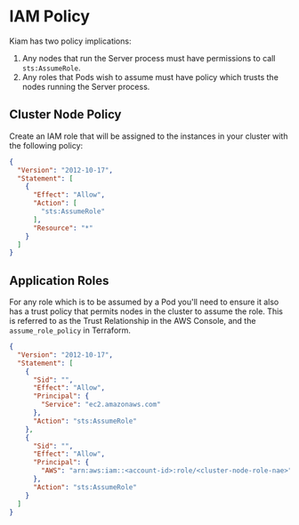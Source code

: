 # IAM Policy

Kiam has two policy implications:

1. Any nodes that run the Server process must have permissions to call `sts:AssumeRole`.
2. Any roles that Pods wish to assume must have policy which trusts the nodes running the Server process.

## Cluster Node Policy

Create an IAM role that will be assigned to the instances in your cluster with the following policy:

```json
{
  "Version": "2012-10-17",
  "Statement": [
    {
      "Effect": "Allow",
      "Action": [
        "sts:AssumeRole"
      ],
      "Resource": "*"
    }
  ]
}
```

## Application Roles

For any role which is to be assumed by a Pod you'll need to ensure it also has a trust policy
that permits nodes in the cluster to assume the role. This is referred to as the Trust Relationship
in the AWS Console, and the `assume_role_policy` in Terraform.

```json
{
  "Version": "2012-10-17",
  "Statement": [
    {
      "Sid": "",
      "Effect": "Allow",
      "Principal": {
        "Service": "ec2.amazonaws.com"
      },
      "Action": "sts:AssumeRole"
    },
    {
      "Sid": "",
      "Effect": "Allow",
      "Principal": {
        "AWS": "arn:aws:iam::<account-id>:role/<cluster-node-role-nae>"
      },
      "Action": "sts:AssumeRole"
    }
  ]
}
```